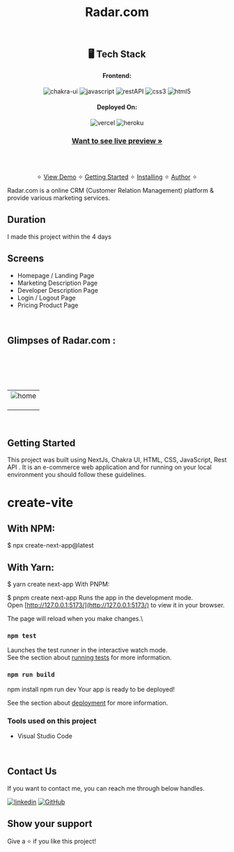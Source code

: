 <h1 align="center">Radar.com</h1>
<br />

<h2 align="center">🖥️ Tech Stack</h2>


<h4 align="center">Frontend:</h4>

<p align="center">
  <img src="https://img.shields.io/badge/Chakra%20UI-3bc7bd?style=for-the-badge&logo=chakraui&logoColor=white" alt="chakra-ui" />
  <img src="https://img.shields.io/badge/JavaScript-323330?style=for-the-badge&logo=javascript&logoColor=F7DF1E" alt="javascript" />
  <img src="https://img.shields.io/badge/Rest_API-02303A?style=for-the-badge&logo=react-router&logoColor=white" alt="restAPI" />
  <img src="https://img.shields.io/badge/CSS3-1572B6?style=for-the-badge&logo=css3&logoColor=white" alt="css3" />
  <img src="https://img.shields.io/badge/HTML5-E34F26?style=for-the-badge&logo=html5&logoColor=white" alt="html5" />
</p>


<h4 align="center">Deployed On:</h4>

<p align="center">
  <img src="https://img.shields.io/badge/Netlify-00C7B7?style=for-the-badge&logo=netlify&logoColor=white" alt="vercel" />
  <img src="https://img.shields.io/badge/vercel-430098?style=for-the-badge&logo=vercel&logoColor=white" alt="heroku" />
</p>



<h3 align="center"><a href="https://radar-olive.vercel.app/"><strong>Want to see live preview »</strong></a></h3>
<br />
<p align="center">
  <br />&#10023;
  <a href="#Demo">View Demo</a> &#10023;
  <a href="#Getting-Started">Getting Started</a> &#10023; 
  <a href="#Install">Installing</a> &#10023;
  <a href="#Contact Us">Author</a> &#10023;
</p>

Radar.com is a online CRM (Customer Relation Management) platform & provide various marketing services.

## Duration 
I made this project within the 4 days
<br />

## Screens 
- Homepage / Landing Page
- Marketing Description Page
- Developer Description Page
- Login / Logout Page
- Pricing Product Page
 
<br />


## Glimpses of Radar.com :
<table>
  <tr>
    <td><img src="https://i.postimg.cc/FHFzhDFd/radar1.png"  alt="home" /></td>
  </tr>
  <br/>
  <tr>
    <td><img src="https://i.postimg.cc/sg8rbcMR/radar2.png"  alt="" /></td>
  </tr>
  <br/>
  <tr>
    <td><img src="https://i.postimg.cc/MHdk50CN/radar4.png"  alt="" /></td>
  </tr>
  <br/>
   <tr>
    <td><img src="https://i.postimg.cc/qRxWBXvq/radar3.png"   alt="" /></td>
  </tr>
  <br/>

</table>

<br />



## Getting Started

This project was built using NextJs, Chakra UI, HTML, CSS, JavaScript, Rest API . It is an e-commerce web application and for running on your local environment you should follow these guidelines.


# create-vite
## With NPM:

$ npx create-next-app@latest
## With Yarn:

$ yarn create next-app
With PNPM:

$ pnpm create next-app
Runs the app in the development mode.\
Open [http://127.0.0.1:5173/](http://127.0.0.1:5173/) to view it in your browser.

The page will reload when you make changes.\

### `npm test`

Launches the test runner in the interactive watch mode.\
See the section about [running tests](https://facebook.github.io/create-react-app/docs/running-tests) for more information.

### `npm run build`

npm install
npm run dev
Your app is ready to be deployed!

See the section about [deployment](https://facebook.github.io/create-react-app/docs/deployment) for more information.


### Tools used on this project

- Visual Studio Code

<br />

## Contact Us

If you want to contact me, you can reach me through below handles. <br />

[![linkedin](https://img.shields.io/badge/Amit-Pal-0077B5?style=for-the-badge&logo=linkedin&logoColor=white)](https://www.linkedin.com/in/iamitpal/)
[![GitHub](https://img.shields.io/badge/Amit-Pal-0077B5?style=for-the-badge&logo=Github&logoColor=white)](https://github.com/iamitpal/)


## Show your support

Give a ⭐️ if you like this project!
